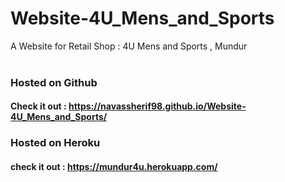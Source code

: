 # Website-4U_Mens_and_Sports

A Website for Retail Shop : 4U Mens and Sports , Mundur
<br />
<br />
### Hosted on Github
#### Check it out : https://navassherif98.github.io/Website-4U_Mens_and_Sports/


### Hosted on Heroku
#### check it out : https://mundur4u.herokuapp.com/
